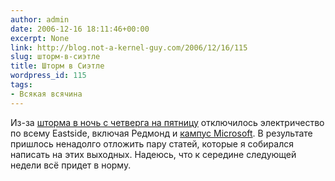 ```yaml
---
author: admin
date: 2006-12-16 18:11:46+00:00
excerpt: None
link: http://blog.not-a-kernel-guy.com/2006/12/16/115
slug: шторм-в-сиэтле
title: Шторм в Сиэтле
wordpress_id: 115
tags:
- Всякая всячина
---
```


Из-за [шторма в ночь с четверга на пятницу](http://seattletimes.nwsource.com/html/localnews/2003479272_weboutage15.html) отключилось электричество по всему Eastside, включая Редмонд и [кампус Microsoft](http://www.vnunet.com/vnunet/news/2171162/seattle-storm-knocks-microsoft). В результате пришлось ненадолго отложить пару статей, которые я собирался написать на этих выходных. Надеюсь, что к середине следующей недели всё придет в норму.
